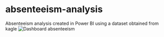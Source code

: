 # absenteeism-analysis
Absenteeism analysis created in Power BI  using a dataset obtained from kagle
![Dashboard absenteeism](https://user-images.githubusercontent.com/64706952/138362383-a05b1483-ae41-4f2d-ac1c-5ea872c26918.png)
